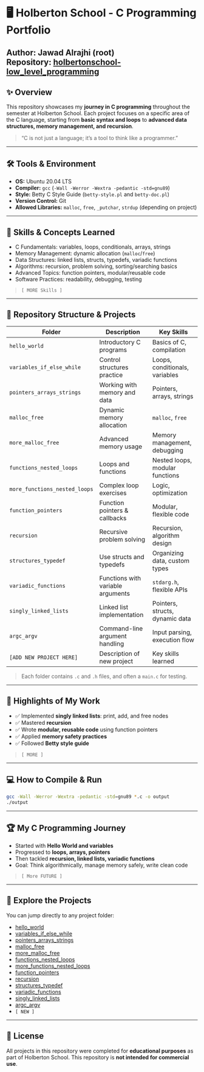 
# 🖥️ Holberton School - C Programming Portfolio

**Author:** Jawad Alrajhi (root)  
**Repository:** [holbertonschool-low_level_programming](https://github.com/Jawadalrajhi/holbertonschool-low_level_programming)  
---

## ✨ Overview

This repository showcases my **journey in C programming** throughout the semester at Holberton School. Each project focuses on a specific area of the C language, starting from **basic syntax and loops** to **advanced data structures, memory management, and recursion**.  

> “C is not just a language; it’s a tool to think like a programmer.”

---

## 🛠️ Tools & Environment

- **OS:** Ubuntu 20.04 LTS  
- **Compiler:** `gcc` (`-Wall -Werror -Wextra -pedantic -std=gnu89`)  
- **Style:** Betty C Style Guide (`betty-style.pl` and `betty-doc.pl`)  
- **Version Control:** Git  
- **Allowed Libraries:** `malloc`, `free`, `_putchar`, `strdup` (depending on project)

---

## 🚀 Skills & Concepts Learned

- C Fundamentals: variables, loops, conditionals, arrays, strings  
- Memory Management: dynamic allocation (`malloc`/`free`)  
- Data Structures: linked lists, structs, typedefs, variadic functions  
- Algorithms: recursion, problem solving, sorting/searching basics  
- Advanced Topics: function pointers, modular/reusable code  
- Software Practices: readability, debugging, testing  

> `[ MORE Skills ]`

---

## 📂 Repository Structure & Projects

| Folder | Description | Key Skills |
|--------|-------------|------------|
| `hello_world` | Introductory C programs | Basics of C, compilation |
| `variables_if_else_while` | Control structures practice | Loops, conditionals, variables |
| `pointers_arrays_strings` | Working with memory and data | Pointers, arrays, strings |
| `malloc_free` | Dynamic memory allocation | `malloc`, `free` |
| `more_malloc_free` | Advanced memory usage | Memory management, debugging |
| `functions_nested_loops` | Loops and functions | Nested loops, modular functions |
| `more_functions_nested_loops` | Complex loop exercises | Logic, optimization |
| `function_pointers` | Function pointers & callbacks | Modular, flexible code |
| `recursion` | Recursive problem solving | Recursion, algorithm design |
| `structures_typedef` | Use structs and typedefs | Organizing data, custom types |
| `variadic_functions` | Functions with variable arguments | `stdarg.h`, flexible APIs |
| `singly_linked_lists` | Linked list implementation | Pointers, structs, dynamic data |
| `argc_argv` | Command-line argument handling | Input parsing, execution flow |
| `[ADD NEW PROJECT HERE]` | Description of new project | Key skills learned |

> Each folder contains `.c` and `.h` files, and often a `main.c` for testing.

---

## 🎯 Highlights of My Work

- ✅ Implemented **singly linked lists**: print, add, and free nodes  
- ✅ Mastered **recursion**  
- ✅ Wrote **modular, reusable code** using function pointers  
- ✅ Applied **memory safety practices**  
- ✅ Followed **Betty style guide**  

> `[ MORE ]`

---

## 💻 How to Compile & Run

```bash
gcc -Wall -Werror -Wextra -pedantic -std=gnu89 *.c -o output
./output
````

---

## 🏆 My C Programming Journey

* Started with **Hello World and variables**
* Progressed to **loops, arrays, pointers**
* Then tackled **recursion, linked lists, variadic functions**
* Goal: Think algorithmically, manage memory safely, write clean code

> `[ More FUTURE ]`

---

## 🔗 Explore the Projects

You can jump directly to any project folder:

* [hello_world](hello_world)
* [variables_if_else_while](variables_if_else_while)
* [pointers_arrays_strings](pointers_arrays_strings)
* [malloc_free](malloc_free)
* [more_malloc_free](more_malloc_free)
* [functions_nested_loops](functions_nested_loops)
* [more_functions_nested_loops](more_functions_nested_loops)
* [function_pointers](function_pointers)
* [recursion](recursion)
* [structures_typedef](structures_typedef)
* [variadic_functions](variadic_functions)
* [singly_linked_lists](singly_linked_lists)
* [argc_argv](argc_argv)
* `[ NEW ]`

---

## 📄 License

All projects in this repository were completed for **educational purposes** as part of Holberton School.
This repository is **not intended for commercial use**.



